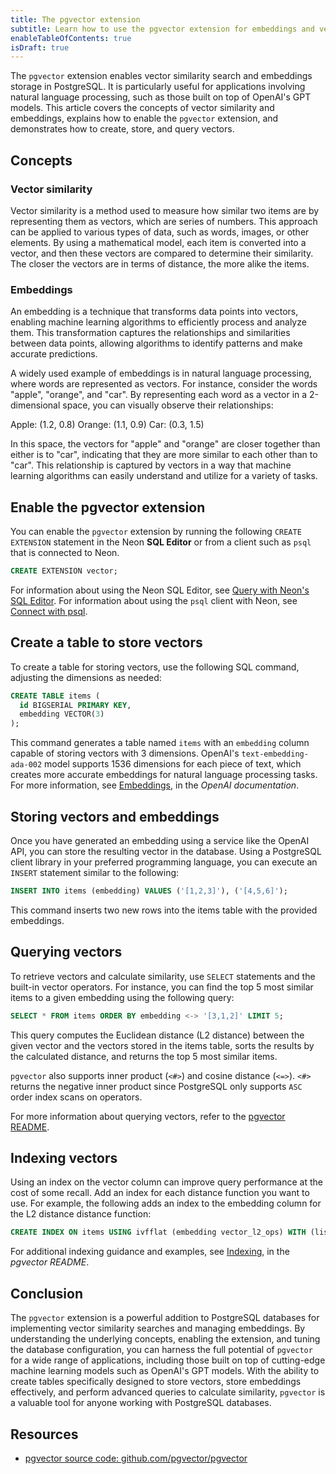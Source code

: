 ```yaml
---
title: The pgvector extension
subtitle: Learn how to use the pgvector extension for embeddings and vector similarity
enableTableOfContents: true
isDraft: true
---
```


The `pgvector` extension enables vector similarity search and embeddings storage in PostgreSQL. It is particularly useful for applications involving natural language processing, such as those built on top of OpenAI's GPT models. This article covers the concepts of vector similarity and embeddings, explains how to enable the `pgvector` extension, and demonstrates how to create, store, and query vectors.

## Concepts

### Vector similarity

Vector similarity is a method used to measure how similar two items are by representing them as vectors, which are series of numbers. This approach can be applied to various types of data, such as words, images, or other elements. By using a mathematical model, each item is converted into a vector, and then these vectors are compared to determine their similarity. The closer the vectors are in terms of distance, the more alike the items.

### Embeddings

An embedding is a technique that transforms data points into vectors, enabling machine learning algorithms to efficiently process and analyze them. This transformation captures the relationships and similarities between data points, allowing algorithms to identify patterns and make accurate predictions.

A widely used example of embeddings is in natural language processing, where words are represented as vectors. For instance, consider the words "apple", "orange", and "car". By representing each word as a vector in a 2-dimensional space, you can visually observe their relationships:

Apple: (1.2, 0.8)
Orange: (1.1, 0.9)
Car: (0.3, 1.5)

In this space, the vectors for "apple" and "orange" are closer together than either is to "car", indicating that they are more similar to each other than to "car". This relationship is captured by vectors in a way that machine learning algorithms can easily understand and utilize for a variety of tasks.

## Enable the pgvector extension

You can enable the `pgvector` extension by running the following `CREATE EXTENSION` statement in the Neon **SQL Editor** or from a client such as `psql` that is connected to Neon.

```sql
CREATE EXTENSION vector;
```

For information about using the Neon SQL Editor, see [Query with Neon's SQL Editor](/docs/get-started-with-neon/query-with-neon-sql-editor). For information about using the `psql` client with Neon, see [Connect with psql](https://neon.tech/docs/connect/query-with-psql-editor).

## Create a table to store vectors

To create a table for storing vectors, use the following SQL command, adjusting the dimensions as needed:

```sql
CREATE TABLE items (
  id BIGSERIAL PRIMARY KEY,
  embedding VECTOR(3)
);
```

This command generates a table named `items` with an `embedding` column capable of storing vectors with 3 dimensions. OpenAI's  `text-embedding-ada-002` model supports 1536 dimensions for each piece of text, which creates more accurate embeddings for natural language processing tasks. For more information, see [Embeddings](https://platform.openai.com/docs/guides/embeddings/what-are-embeddings), in the _OpenAI documentation_.

## Storing vectors and embeddings

Once you have generated an embedding using a service like the OpenAI API, you can store the resulting vector in the database. Using a PostgreSQL client library in your preferred programming language, you can execute an `INSERT` statement similar to the following:

```sql
INSERT INTO items (embedding) VALUES ('[1,2,3]'), ('[4,5,6]');
```

This command inserts two new rows into the items table with the provided embeddings.

## Querying vectors

To retrieve vectors and calculate similarity, use `SELECT` statements and the built-in vector operators. For instance, you can find the top 5 most similar items to a given embedding using the following query:

```sql
SELECT * FROM items ORDER BY embedding <-> '[3,1,2]' LIMIT 5;
```

This query computes the Euclidean distance (L2 distance) between the given vector and the vectors stored in the items table, sorts the results by the calculated distance, and returns the top 5 most similar items. 

`pgvector` also supports inner product (`<#>`) and cosine distance (`<=>`). `<#>` returns the negative inner product since PostgreSQL only supports `ASC` order index scans on operators.

For more information about querying vectors, refer to the [pgvector README](https://github.com/pgvector/pgvector).

## Indexing vectors

Using an index on the vector column can improve query performance at the cost of some recall. Add an index for each distance function you want to use. For example, the following adds an index to the embedding column for the L2 distance distance function:

```sql
CREATE INDEX ON items USING ivfflat (embedding vector_l2_ops) WITH (lists = 100);
```

For additional indexing guidance and examples, see [Indexing](https://github.com/pgvector/pgvector/tree/8bf360ed84bfdeba9caa19e9f193fd9ad8dd9e73#indexing), in the _pgvector README_.

## Conclusion

The `pgvector` extension is a powerful addition to PostgreSQL databases for implementing vector similarity searches and managing embeddings. By understanding the underlying concepts, enabling the extension, and tuning the database configuration, you can harness the full potential of `pgvector` for a wide range of applications, including those built on top of cutting-edge machine learning models such as OpenAI's GPT models. With the ability to create tables specifically designed to store vectors, store embeddings effectively, and perform advanced queries to calculate similarity, `pgvector` is a valuable tool for anyone working with PostgreSQL databases.

## Resources

- [pgvector source code: github.com/pgvector/pgvector](github.com/pgvector/pgvector)
